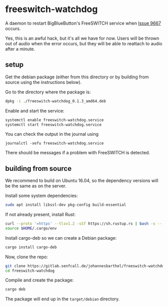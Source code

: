 # freeswitch-watchdog
A daemon to restart BigBlueButton's FreeSWITCH service when [Issue 9667](https://github.com/bigbluebutton/bigbluebutton/issues/9667) occurs.

Yes, this is an awful hack, but it's all we have for now. Users will be thrown out of audio when the error occurs, but they will be able to reattach to audio after a minute.

## setup

Get the debian package (either from this directory or by building from source using the instructions below).

Go to the directory where the package is:
```bash
dpkg -i ./freeswitch-watchdog_0.1.3_amd64.deb
```

Enable and start the service:
```bash
systemctl enable freeswitch-watchdog.service
systemctl start freeswitch-watchdog.service
```

You can check the output in the journal using
```
journalctl -xefu freeswitch-watchdog.service
```
There should be messages if a problem with FreeSWITCH is detected.

## building from source
We recommend to build on Ubuntu 16.04, so the dependency versions will be the same as on the server.

Install some system dependencies:
```bash
sudo apt install libssl-dev pkg-config build-essential
```

If not already present, install Rust:
```bash
curl --proto '=https' --tlsv1.2 -sSf https://sh.rustup.rs | bash -s -- -y
source $HOME/.cargo/env
```

Install cargo-deb so we can create a Debian package:
```bash
cargo install cargo-deb
```

Now, clone the repo:
```bash
git clone https://gitlab.senfcall.de/johannesbarthel/freeswitch-watchdog
cd freeswitch-watchdog
```

Compile and create the package:
```bash
cargo deb
```

The package will end up in the `target/debian` directory.
